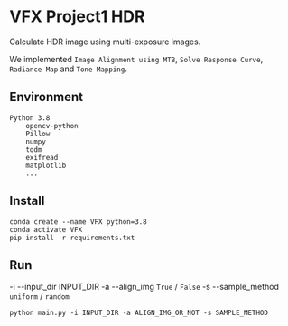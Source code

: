 # VFX Project1 HDR
Calculate HDR image using multi-exposure images.

We implemented `Image Alignment using MTB`, `Solve Response Curve`, `Radiance Map` and `Tone Mapping`.

## Environment
```
Python 3.8
    opencv-python
    Pillow
    numpy
    tqdm
    exifread
    matplotlib
    ...
```

## Install
```
conda create --name VFX python=3.8
conda activate VFX
pip install -r requirements.txt
```

## Run
-i --input_dir INPUT_DIR
-a --align_img `True` / `False`
-s --sample_method `uniform` / `random`
```
python main.py -i INPUT_DIR -a ALIGN_IMG_OR_NOT -s SAMPLE_METHOD
```
